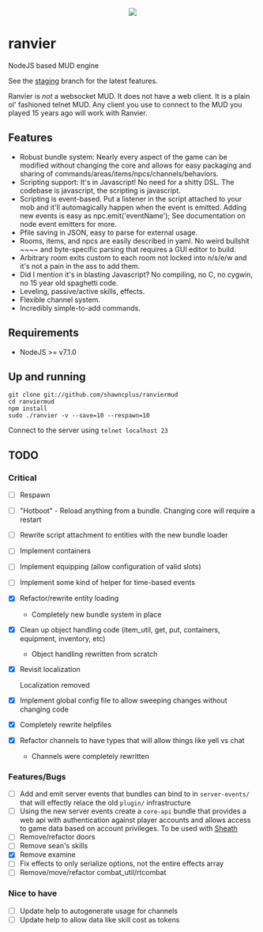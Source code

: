 <p align="center"><img src="https://raw.githubusercontent.com/shawncplus/ranviermud/staging/resources/logo.png"></p>

# ranvier
NodeJS based MUD engine

See the [staging](https://github.com/shawncplus/ranviermud/tree/staging) branch for the latest features.

Ranvier is _not_ a websocket MUD. It does not have a web client. It is a plain ol' fashioned telnet MUD. Any client you use to connect to the MUD you played 15 years ago will work with Ranvier.

## Features
* Robust bundle system: Nearly every aspect of the game can be modified without changing the core and allows for easy packaging and sharing of commands/areas/items/npcs/channels/behaviors.
* Scripting support: It's in Javascript! No need for a shitty DSL. The codebase is javascript, the scripting is javascript.
* Scripting is event-based. Put a listener in the script attached to your mob and it'll automagically happen when the event is emitted. Adding new events is easy as npc.emit('eventName'); See documentation on node event emitters for more.
* Pfile saving in JSON, easy to parse for external usage.
* Rooms, items, and npcs are easily described in yaml. No weird bullshit ~~~~ and byte-specific parsing that requires a GUI editor to build.
* Arbitrary room exits custom to each room not locked into n/s/e/w and it's not a pain in the ass to add them.
* Did I mention it's in blasting Javascript? No compiling, no C, no cygwin, no 15 year old spaghetti code.
* Leveling, passive/active skills, effects.
* Flexible channel system.
* Incredibly simple-to-add commands.

## Requirements

* NodeJS >= v7.1.0

## Up and running

    git clone git://github.com/shawncplus/ranviermud
    cd ranviermud
    npm install
    sudo ./ranvier -v --save=10 --respawn=10

Connect to the server using `telnet localhost 23`

## TODO

### Critical

- [ ] Respawn
- [ ] "Hotboot" - Reload anything from a bundle. Changing core will require a restart
- [ ] Rewrite script attachment to entities with the new bundle loader
- [ ] Implement containers
- [ ] Implement equipping (allow configuration of valid slots)
- [ ] Implement some kind of helper for time-based events
- [X] Refactor/rewrite entity loading

  * Completely new bundle system in place

- [X] Clean up object handling code (item_util, get, put, containers, equipment, inventory, etc)

  * Object handling rewritten from scratch

- [X] Revisit localization

  Localization removed

- [X] Implement global config file to allow sweeping changes without changing code
- [X] Completely rewrite helpfiles
- [X] Refactor channels to have types that will allow things like yell vs chat

  * Channels were completely rewritten

### Features/Bugs

- [ ] Add and emit server events that bundles can bind to in `server-events/` that will effectly relace the old `plugin/` infrastructure
- [ ] Using the new server events create a `core-api` bundle that provides a web api with authentication against player accounts and allows access to game data based on account privileges. To be used with [Sheath](https://github.com/seanohue/sheath-ranviermud)
- [ ] Remove/refactor doors
- [ ] Remove sean's skills
- [X] Remove examine
- [ ] Fix effects to only serialize options, not the entire effects array
- [ ] Remove/move/refactor combat_util/rtcombat

### Nice to have

- [ ] Update help to autogenerate usage for channels
- [ ] Update help to allow data like skill cost as tokens
